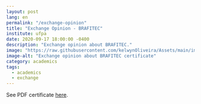 ```yaml
---
layout: post
lang: en
permalink: "/exchange-opinion"
title: "Exchange Opinion - BRAFITEC"
institute: ufpa
date: 2020-09-17 18:00:00 -0400
description: "Exchange opinion about BRAFITEC."
image: "https://raw.githubusercontent.com/kelwynOliveira/Assets/main/img/certificates/licences-and-certifications/exchage-eigsi/exchange-opinion.jpg"
image-alt: "Exchange opinion about BRAFITEC certificate"
category: academics
tags:
  - academics
  - exchange
---
```


See PDF certificate <a href="https://docs.google.com/viewer?url=https://raw.githubusercontent.com/kelwynOliveira/Assets/main/PDF/certificates/licences-and-certifications/{{page.institute}}{{page.permalink}}.pdf" target="_blank">here</a>.
